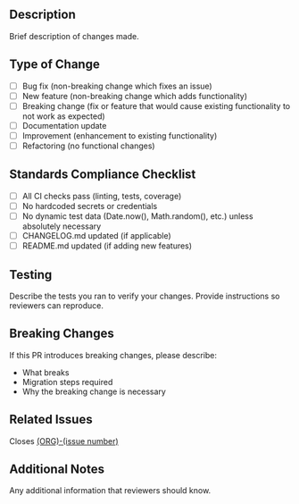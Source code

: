 ## Description

Brief description of changes made.

## Type of Change

- [ ] Bug fix (non-breaking change which fixes an issue)
- [ ] New feature (non-breaking change which adds functionality)
- [ ] Breaking change (fix or feature that would cause existing functionality to not work as expected)
- [ ] Documentation update
- [ ] Improvement (enhancement to existing functionality)
- [ ] Refactoring (no functional changes)

## Standards Compliance Checklist

- [ ] All CI checks pass (linting, tests, coverage)
- [ ] No hardcoded secrets or credentials
- [ ] No dynamic test data (Date.now(), Math.random(), etc.) unless absolutely necessary
- [ ] CHANGELOG.md updated (if applicable)
- [ ] README.md updated (if adding new features)

## Testing

Describe the tests you ran to verify your changes. Provide instructions so reviewers can reproduce.

## Breaking Changes

If this PR introduces breaking changes, please describe:

- What breaks
- Migration steps required
- Why the breaking change is necessary

## Related Issues

Closes [(ORG)-(issue number)](url)

## Additional Notes

Any additional information that reviewers should know.
